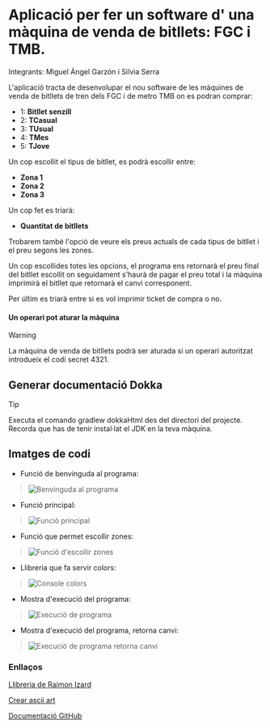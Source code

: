 # Aplicació per fer un software d' una màquina de venda de bitllets: FGC i TMB.

Integrants: Miguel Ángel Garzón i Silvia Serra


L'aplicació tracta de desenvolupar el nou software de les màquines de venda de bitllets de tren dels FGC 
i de metro TMB on es podran comprar:

* 1: **Bitllet senzill**
* 2: **TCasual** 
* 3: **TUsual**
* 4: **TMes**
* 5: **TJove**

Un cop escollit el tipus de bitllet, es podrà escollir entre:

* **Zona 1**
* **Zona 2**
* **Zona 3**

Un cop fet es triarà:

* **Quantitat de bitllets**


Trobarem també l'opció de veure els preus actuals de cada tipus de bitllet i el preu segons les zones. 

Un cop escollides totes les opcions, el programa ens retornarà el preu final del bitllet escollit on seguidament
s'haurà de pagar el preu total i la màquina imprimirà el bitllet que retornarà el canvi corresponent.

Per últim es triarà entre si es vol imprimir ticket de compra o no.


#### Un operari pot aturar la màquina
> [!WARNING]  
> La màquina de venda de bitllets podrà ser aturada si un operari autoritzat introdueix el codi secret 4321.


## Generar documentació Dokka
> [!TIP]
>  Executa el comando gradlew dokkaHtml des del directori del projecte.
>  Recorda que has de tenir instal·lat el JDK en la teva màquina.


## Imatges de codi

- Funció de benvinguda al programa:

>![Benvinguda al programa](C:\Users\Silvia\IdeaProjects\maquina-de-venda-de-bitllets\src\images\funcioBenvinguda.JPG)

- Funció principal:

>![Funció principal](C:\Users\Silvia\IdeaProjects\maquina-de-venda-de-bitllets\src\images\funcioMain.JPG)

- Funció que permet escollir zones:

>![Funció d'escollir zones](C:\Users\Silvia\IdeaProjects\maquina-de-venda-de-bitllets\src\images\funcioZones.JPG)

- Llibreria que fa servir colors:

>![Console colors](C:\Users\Silvia\IdeaProjects\maquina-de-venda-de-bitllets\src\images\consolecolors.JPG)

- Mostra d'execució del programa:

>![Execució de programa](C:\Users\Silvia\IdeaProjects\maquina-de-venda-de-bitllets\src\images\execucioPrograma.JPG)

- Mostra d'execució del programa, retorna canvi: 

>![Execució de programa retorna canvi](C:\Users\Silvia\IdeaProjects\maquina-de-venda-de-bitllets\src\images\execucioProgramaCanvi.JPG)

### Enllaços

[Llibreria de Raimon Izard](https://github.com/raimonizard/kotlin)

[Crear ascii art](https://www.asciiart.eu/#google_vignette)

[Documentació GitHub](https://docs.github.com/es)


